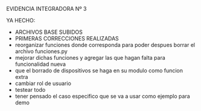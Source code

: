 EVIDENCIA INTEGRADORA Nº 3

YA HECHO:
- ARCHIVOS BASE SUBIDOS
- PRIMERAS CORRECCIONES REALIZADAS
- reorganizar funciones donde corresponda para poder despues borrar el archivo funciones.py
- mejorar dichas funciones y agregar las que hagan falta para funcionalidad nueva
- que el borrado de dispositivos se haga en su modulo como funcion extra
- cambiar rol de usuario
- testear todo
- tener pensado el caso especifico que se va a usar como ejemplo para demo
